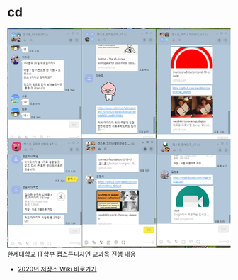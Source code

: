 # cd
![대문 사진](readme-pic1.png)
한세대학교 IT학부 캡스톤디자인 교과목 진행 내용
* [2020년 저장소 Wiki 바로가기](https://github.com/hansei-it/cd/wiki)
